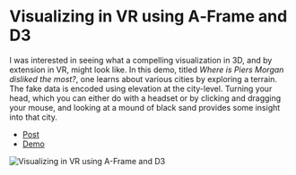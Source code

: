 # Visualizing in VR using A‑Frame and D3

I was interested in seeing what a compelling visualization in 3D, and by extension in VR, might look like. In this demo, titled _Where is Piers Morgan disliked the most?_, one learns about various cities by exploring a terrain. The fake data is encoded using elevation at the city-level. Turning your head, which you can either do with a headset or by clicking and dragging your mouse, and looking at a mound of black sand provides some insight into that city.

* [Post](http://almossawi.com/aframe-d3-visualization/)
* [Demo](http://almossawi.com/aframe-d3-visualization/)

![Visualizing in VR using A-Frame and D3](http://almossawi.com/aframe-d3-visualization/images/preview.png "Visualizing in VR using A-Frame and D3")
